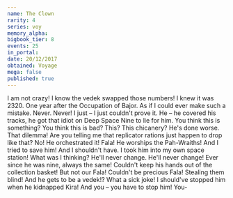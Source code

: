 ```yaml
---
name: The Clown
rarity: 4
series: voy
memory_alpha:
bigbook_tier: 8
events: 25
in_portal:
date: 20/12/2017
obtained: Voyage
mega: false
published: true
---
```


I am not crazy! I know the vedek swapped those numbers! I knew it was 2320. One year after the Occupation of Bajor. As if I could ever make such a mistake. Never. Never! I just – I just couldn't prove it. He – he covered his tracks, he got that idiot on Deep Space Nine to lie for him. You think this is something? You think this is bad? This? This chicanery? He's done worse. That dilemma! Are you telling me that replicator rations just happen to drop like that? No! He orchestrated it! Fala! He worships the Pah-Wraiths! And I tried to save him! And I shouldn't have. I took him into my own space station! What was I thinking? He'll never change. He'll never change! Ever since he was nine, always the same! Couldn't keep his hands out of the collection basket! But not our Fala! Couldn't be precious Fala! Stealing them blind! And he gets to be a vedek!? What a sick joke! I should've stopped him when he kidnapped Kira! And you – you have to stop him! You-
